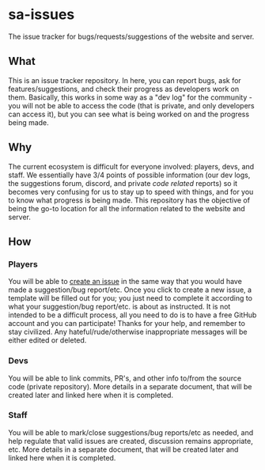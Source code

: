 # sa-issues
The issue tracker for bugs/requests/suggestions of the website and server.

## What
This is an issue tracker repository. In here, you can report bugs, ask for features/suggestions, and check their progress as developers work on them.
Basically, this works in some way as a "dev log" for the community - you will not be able to access the code (that is private, and only developers can access it), but you can see what is being worked on and the progress being made.

## Why 
The current ecosystem is difficult for everyone involved: players, devs, and staff. We essentially have 3/4 points of possible information (our dev logs, the suggestions forum, discord, and private *code related* reports) so it becomes very confusing for us to stay up to speed with things, and for you to know what progress is being made. 
This repository has the objective of being the go-to location for all the information related to the website and server.

## How

### Players
You will be able to [create an issue](https://github.com/ls-rcr/sa-issues/issues) in the same way that you would have made a suggestion/bug report/etc. Once you click to create a new issue, a template will be filled out for you; you just need to complete it according to what your suggestion/bug report/etc. is about as instructed. It is not intended to be a difficult process, all you need to do is to have a free GitHub account and you can participate! Thanks for your help, and remember to stay civilized. Any hateful/rude/otherwise inappropriate messages will be either edited or deleted.

### Devs
You will be able to link commits, PR's, and other info to/from the source code (private repository). More details in a separate document, that will be created later and linked here when it is completed.

### Staff
You will be able to mark/close suggestions/bug reports/etc as needed, and help regulate that valid issues are created, discussion remains appropriate, etc. More details in a separate document, that will be created later and linked here when it is completed.
